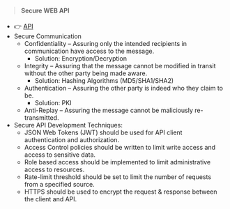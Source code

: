 
> #### Secure WEB API
- :point_right: [ API ](https://www.mulesoft.com/resources/api/what-is-an-api)
- Secure Communication
  - Confidentiality – Assuring only the intended recipients in communication have access to the message.
    - Solution: Encryption/Decryption
  - Integrity – Assuring that the message cannot be modified in transit without the other party being made aware.
    - Solution: Hashing Algorithms (MD5/SHA1/SHA2)
  - Authentication – Assuring the other party is indeed who they claim to be.
    - Solution: PKI
  - Anti-Replay – Assuring the message cannot be maliciously re-transmitted.
- Secure API Development Techniques:
  - JSON Web Tokens (JWT) should be used for API client authentication and authorization.
  - Access Control policies should be written to limit write access and access to sensitive data.
  - Role based access should be implemented to limit administrative access to resources.
  - Rate-limit threshold should be set to limit the number of requests from a specified source.
  - HTTPS should be used to encrypt the request & response between the client and API.
